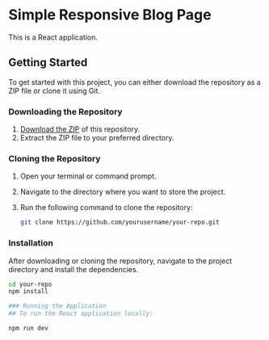 # Simple Responsive Blog Page

This is a React application.


## Getting Started

To get started with this project, you can either download the repository as a ZIP file or clone it using Git.

### Downloading the Repository

1. [Download the ZIP](https://github.com/nayem-upo/simple-blog-page.git) of this repository.
2. Extract the ZIP file to your preferred directory.

### Cloning the Repository

1. Open your terminal or command prompt.
2. Navigate to the directory where you want to store the project.
3. Run the following command to clone the repository:

   ```bash
   git clone https://github.com/yourusername/your-repo.git

### Installation
After downloading or cloning the repository, navigate to the project directory and install the dependencies.

   ```bash
   cd your-repo
   npm install

   ### Running the Application
   ## To run the React application locally:
   
   npm run dev